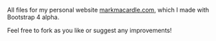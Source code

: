 All files for my personal website [markmacardle.com](https://markmacardle.com), which I made with Bootstrap 4 alpha.

Feel free to fork as you like or suggest any improvements!
